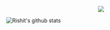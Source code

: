 <!-- # _Welcome to Norlin's Github!_ -->

<!-- 展示GitHub profile的访问次数 -->
<!-- <p align="center"> 
  <img src="https://profile-counter.glitch.me/ElegantNorlin/count.svg" />
</p> -->


<!-- 折叠按钮：展示GitHub的start总数、PR数、commit数等 -->
<!-- <details>
<summary> 🧑🏻‍💻 <b>My Github Stats</b>: </summary>
<br>
<p align = "center">  
   <a href="https://https://github.com/ElegantNorlin" class="rich-diff-level-one">
    <img src="https://github-readme-stats.vercel.app/api?username=ElegantNorlin&hide_title=true&show_icons=true&icon_color=333&title_color=333&text_color=777&count_private=true&include_all_commits=true">
    <![Minji's Stats](https://github-readme-stats.vercel.app/api?username=minji-o-j&hide_title=true&show_icons=true&icon_color=333&title_color=333&text_color=777&count_private=true&include_all_commits=true)>
  </a> 
</p> 
</details> -->

<p align = "center">  
   <a href="https://https://github.com/ElegantNorlin" class="rich-diff-level-one">
    <img src="https://github-readme-stats.vercel.app/api?username=ElegantNorlin&hide_title=true&show_icons=true&icon_color=333&title_color=333&text_color=777&count_private=true&include_all_commits=true">
    <![Minji's Stats](https://github-readme-stats.vercel.app/api?username=minji-o-j&hide_title=true&show_icons=true&icon_color=333&title_color=333&text_color=777&count_private=true&include_all_commits=true)>
  </a> 
</p> 





![Rishit's github stats](https://github-readme-stats.vercel.app/api?username=ElegantNorlin&show_icons=true&title_color=fff&icon_color=79ff97&text_color=9f9f9f&bg_color=151515)
